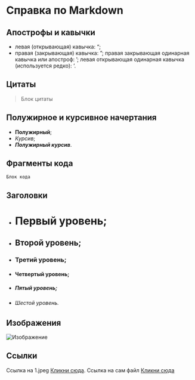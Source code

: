 # Справка по Markdown

## Апострофы и кавычки

* левая (открывающая) кавычка: &#8220;;
* правая (закрывающая) кавычка: &#8221;;
правая закрывающая одинарная кавычка или апостроф: &#8217;;
левая открывающая одинарная кавычка (используется редко): &#8216;.

## Цитаты

> Блок цитаты

## Полужирное и курсивное начертания

* **Полужирный**;
* *Курсив*;
* ***Полужирный курсив***.

## Фрагменты кода

```Блок кода```

## Заголовки

* # Первый  уровень;
* ## Второй уровень;
* ### Третий уровень;
* #### Четвертый уровень;
* ##### Пятый уровень;
* ###### Шестой уровень.

## Изображения

![Изображение](D:/Учеба/git/dz/1.jpg)

## Cсылки

Ссылка на 1.jpeg [Кликни сюда](1.jpg).
Ссылка на сам файл [Кликни сюда](dz_1.md)